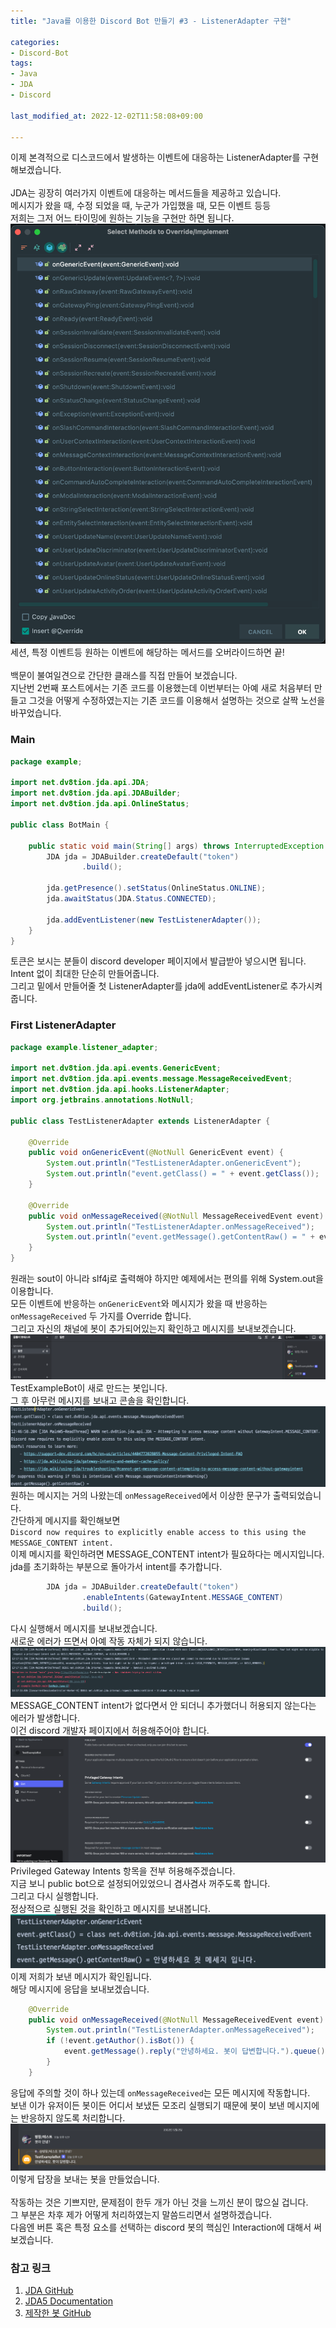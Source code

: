 ```yaml
---
title: "Java를 이용한 Discord Bot 만들기 #3 - ListenerAdapter 구현"

categories:
- Discord-Bot
tags:
- Java
- JDA
- Discord

last_modified_at: 2022-12-02T11:58:08+09:00

---
```


이제 본격적으로 디스코드에서 발생하는 이벤트에 대응하는 ListenerAdapter를 구현해보겠습니다.  
<br>
JDA는 굉장히 여러가지 이벤트에 대응하는 메서드들을 제공하고 있습니다.  
메시지가 왔을 때, 수정 되었을 때, 누군가 가입했을 때, 모든 이벤트 등등  
저희는 그저 어느 타이밍에 원하는 기능을 구현만 하면 됩니다.  
![override methods](/assets/images/discord_bot/3/3-1.png)  
세션, 특정 이벤트등 원하는 이벤트에 해당하는 메서드를 오버라이드하면 끝!  
<br>
백문이 불여일견으로 간단한 클래스를 직접 만들어 보겠습니다.  
지난번 2번째 포스트에서는 기존 코드를 이용했는데 이번부터는 아예 새로 처음부터 만들고 그것을 어떻게 수정하였는지는 기존 코드를 이용해서 설명하는 것으로 살짝 노선을 바꾸었습니다.  

### Main
```java
package example;

import net.dv8tion.jda.api.JDA;
import net.dv8tion.jda.api.JDABuilder;
import net.dv8tion.jda.api.OnlineStatus;

public class BotMain {

    public static void main(String[] args) throws InterruptedException {
        JDA jda = JDABuilder.createDefault("token")
                .build();

        jda.getPresence().setStatus(OnlineStatus.ONLINE);
        jda.awaitStatus(JDA.Status.CONNECTED);

        jda.addEventListener(new TestListenerAdapter());
    }
}
```  
토큰은 보시는 분들이 discord developer 페이지에서 발급받아 넣으시면 됩니다.  
Intent 없이 최대한 단순히 만들어줍니다.  
그리고 밑에서 만들어줄 첫 ListenerAdapter를 jda에 addEventListener로 추가시켜줍니다.
### First ListenerAdapter
```java
package example.listener_adapter;

import net.dv8tion.jda.api.events.GenericEvent;
import net.dv8tion.jda.api.events.message.MessageReceivedEvent;
import net.dv8tion.jda.api.hooks.ListenerAdapter;
import org.jetbrains.annotations.NotNull;

public class TestListenerAdapter extends ListenerAdapter {

    @Override
    public void onGenericEvent(@NotNull GenericEvent event) {
        System.out.println("TestListenerAdapter.onGenericEvent");
        System.out.println("event.getClass() = " + event.getClass());
    }
  
    @Override
    public void onMessageReceived(@NotNull MessageReceivedEvent event) {
        System.out.println("TestListenerAdapter.onMessageReceived");
        System.out.println("event.getMessage().getContentRaw() = " + event.getMessage().getContentRaw());
    }
}
```  
원래는 sout이 아니라 slf4j로 출력해야 하지만 예제에서는 편의를 위해 System.out을 이용합니다.  
모든 이벤트에 반응하는 `onGenericEvent`와 메시지가 왔을 때 반응하는 `onMessageReceived` 두 가지를 Override 합니다.  
그리고 자신의 채널에 봇이 추가되어있는지 확인하고 메시지를 보내보겠습니다.  
![check add bot](/assets/images/discord_bot/3/3-4.png)  
TestExampleBot이 새로 만드는 봇입니다.  
그 후 아무런 메시지를 보내고 콘솔을 확인합니다.  
![console result](/assets/images/discord_bot/3/3-5.png)
원하는 메시지는 거의 나왔는데 `onMessageReceived`에서 이상한 문구가 출력되었습니다.  
간단하게 메시지를 확인해보면  
`Discord now requires to explicitly enable access to this using the MESSAGE_CONTENT intent.`  
이제 메시지를 확인하려면 MESSAGE_CONTENT intent가 필요하다는 메시지입니다.  
jda를 초기화하는 부분으로 돌아가서 intent를 추가합니다.  
```java
        JDA jda = JDABuilder.createDefault("token")
                .enableIntents(GatewayIntent.MESSAGE_CONTENT)
                .build();
```  
다시 실행해서 메시지를 보내보겠습니다.  
새로운 에러가 뜨면서 아예 작동 자체가 되지 않습니다. 
![new error](/assets/images/discord_bot/3/3-6.png)  
MESSAGE_CONTENT intent가 없다면서 안 되더니 추가했더니 허용되지 않는다는 에러가 발생합니다.  
이건 discord 개발자 페이지에서 허용해주어야 합니다.  
![allow intent](/assets/images/discord_bot/3/3-7.png)  
Privileged Gateway Intents 항목을 전부 허용해주겠습니다.  
지금 보니 public bot으로 설정되어있었으니 겸사겸사 꺼주도록 합니다.  
그리고 다시 실행합니다.  
정상적으로 실행된 것을 확인하고 메시지를 보내봅니다.  
![complete](/assets/images/discord_bot/3/3-8.png)  
이제 저희가 보낸 메시지가 확인됩니다.  
해당 메시지에 응답을 보내보겠습니다.  
```java
    @Override
    public void onMessageReceived(@NotNull MessageReceivedEvent event) {
        System.out.println("TestListenerAdapter.onMessageReceived");
        if (!event.getAuthor().isBot()) {
            event.getMessage().reply("안녕하세요. 봇이 답변합니다.").queue();
        }
    }
```  
응답에 주의할 것이 하나 있는데 `onMessageReceived`는 모든 메시지에 작동합니다.  
보낸 이가 유저이든 봇이든 어디서 보냈든 모조리 실행되기 때문에 봇이 보낸 메시지에는 반응하지 않도록 처리합니다.  
![reply](/assets/images/discord_bot/3/3-9.png)  
이렇게 답장을 보내는 봇을 만들었습니다.  
<br>
작동하는 것은 기쁘지만, 문제점이 한두 개가 아닌 것을 느끼신 분이 많으실 겁니다.  
그 부분은 차후 제가 어떻게 처리하였는지 말씀드리면서 설명하겠습니다.  
다음엔 버튼 혹은 특정 요소를 선택하는 discord 봇의 핵심인 Interaction에 대해서 써보겠습니다.

### 참고 링크
1. [JDA GitHub](https://github.com/DV8FromTheWorld/JDA)
2. [JDA5 Documentation](https://ci.dv8tion.net/job/JDA5/javadoc/index.html)
3. [제작한 봇 GitHub](https://github.com/Sadowbass/shotgun-bot)